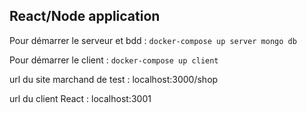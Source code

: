 ## React/Node application

Pour démarrer le serveur et bdd : 
`docker-compose up server mongo db`

Pour démarrer le client : 
`docker-compose up client`

url du site marchand de test : localhost:3000/shop

url du client React : localhost:3001
